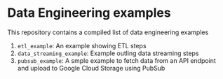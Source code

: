 # Data Engineering examples
This repository contains a compiled list of data engineering examples
1. `etl_example`: An example showing ETL steps
1. `data_streaming_example`: Example outling data streaming steps
1. `pubsub_example`: A smple example to fetch data from an API endpoint and upload to Google Cloud Storage using PubSub
